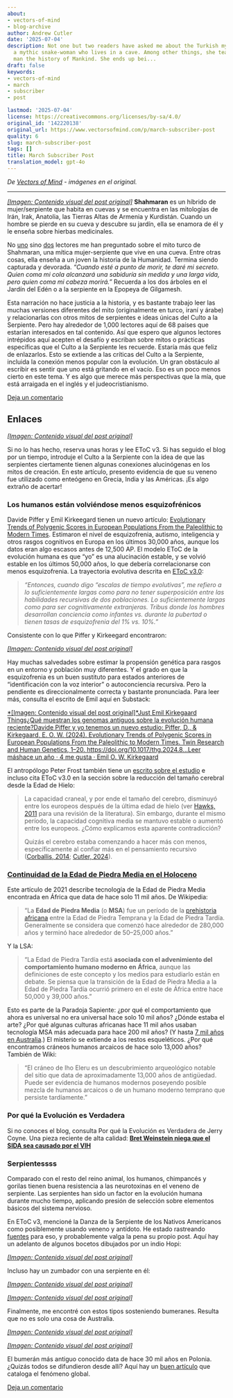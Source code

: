 ```yaml
---
about:
- vectors-of-mind
- blog-archive
author: Andrew Cutler
date: '2025-07-04'
description: Not one but two readers have asked me about the Turkish myth of Shahmaran,
  a mythic snake-woman who lives in a cave. Among other things, she teaches a young
  man the history of Mankind. She ends up bei...
draft: false
keywords:
- vectors-of-mind
- march
- subscriber
- post

lastmod: '2025-07-04'
license: https://creativecommons.org/licenses/by-sa/4.0/
original_id: '142220138'
original_url: https://www.vectorsofmind.com/p/march-subscriber-post
quality: 6
slug: march-subscriber-post
tags: []
title: March Subscriber Post
translation_model: gpt-4o
---
```


*De [Vectors of Mind](https://www.vectorsofmind.com/p/march-subscriber-post) - imágenes en el original.*

---

[*[Imagen: Contenido visual del post original]*](https://substackcdn.com/image/fetch/$s_!ykHu!,f_auto,q_auto:good,fl_progressive:steep/https%3A%2F%2Fsubstack-post-media.s3.amazonaws.com%2Fpublic%2Fimages%2Fd7ded32e-74ee-48df-83b7-f1b8bd25d240_2048x1360.jpeg) **Shahmaran** es un híbrido de mujer/serpiente que habita en cuevas y se encuentra en las mitologías de Irán, Irak, Anatolia, las Tierras Altas de Armenia y Kurdistán. Cuando un hombre se pierde en su cueva y descubre su jardín, ella se enamora de él y le enseña sobre hierbas medicinales.

No [uno](https://twitter.com/giray_arat/status/1702283727420723674) sino [dos](https://www.vectorsofmind.com/p/herakles-adam-and-krishna-were-initiated/comments#comment-51500597) lectores me han preguntado sobre el mito turco de Shahmaran, una mítica mujer-serpiente que vive en una cueva. Entre otras cosas, ella enseña a un joven la historia de la Humanidad. Termina siendo capturada y devorada. _“Cuando esté a punto de morir, te daré mi secreto. Quien coma mi cola alcanzará una sabiduría sin medida y una larga vida, pero quien coma mi cabeza morirá.”_ Recuerda a los dos árboles en el Jardín del Edén o a la serpiente en la Epopeya de Gilgamesh.

Esta narración no hace justicia a la historia, y es bastante trabajo leer las muchas versiones diferentes del mito (originalmente en turco, iraní y árabe) y relacionarlas con otros mitos de serpientes e ideas únicas del Culto a la Serpiente. Pero hay alrededor de 1,000 lectores aquí de 68 países que estarían interesados en tal contenido. Así que espero que algunos lectores intrépidos aquí acepten el desafío y escriban sobre mitos o prácticas específicas que el Culto a la Serpiente les recuerde. Estaría más que feliz de enlazarlos. Esto se extiende a las críticas del Culto a la Serpiente, incluida la conexión menos popular con la evolución. Un gran obstáculo al escribir es sentir que uno está gritando en el vacío. Eso es un poco menos cierto en este tema. Y es algo que merece más perspectivas que la mía, que está arraigada en el inglés y el judeocristianismo.

[Deja un comentario](https://www.vectorsofmind.com/p/march-subscriber-post/comments)

## Enlaces

[*[Imagen: Contenido visual del post original]*](https://substackcdn.com/image/fetch/$s_!uXzH!,f_auto,q_auto:good,fl_progressive:steep/https%3A%2F%2Fsubstack-post-media.s3.amazonaws.com%2Fpublic%2Fimages%2F5fb62a89-197f-475b-8f4b-7072139fe1a4_1344x896.png)

Si no lo has hecho, reserva unas horas y lee EToC v3. Si has seguido el blog por un tiempo, introduje el Culto a la Serpiente con la idea de que las serpientes ciertamente tienen algunas conexiones alucinógenas en los mitos de creación. En este artículo, presento evidencia de que su veneno fue utilizado como enteógeno en Grecia, India y las Américas. ¡Es algo extraño de acertar!

### Los humanos están volviéndose menos esquizofrénicos

Davide Piffer y Emil Kirkeegard tienen un nuevo artículo: [Evolutionary Trends of Polygenic Scores in European Populations From the Paleolithic to Modern Times](https://www.researchgate.net/publication/378746783_Evolutionary_Trends_of_Polygenic_Scores_in_European_Populations_From_the_Paleolithic_to_Modern_Times). Estimaron el nivel de esquizofrenia, autismo, inteligencia y otros rasgos cognitivos en Europa en los últimos 30,000 años, aunque los datos eran algo escasos antes de 12,500 AP. El modelo EToC de la evolución humana es que “yo” es una alucinación estable, y se volvió estable en los últimos 50,000 años, lo que debería correlacionarse con menos esquizofrenia. La trayectoria evolutiva descrita en [EToC v3.0](https://www.vectorsofmind.com/i/140565846/weak-etoc):

> _“Entonces, cuando digo “escalas de tiempo evolutivas”, me refiero a lo suficientemente largas como para no tener superposición entre las habilidades recursivas de dos poblaciones. Lo suficientemente largas como para ser cognitivamente extranjeras. Tribus donde los hombres desarrollan conciencia como infantes vs. durante la pubertad o tienen tasas de esquizofrenia del 1% vs. 10%.”_

Consistente con lo que Piffer y Kirkeegard encontraron:

[*[Imagen: Contenido visual del post original]*](https://substackcdn.com/image/fetch/$s_!kqVr!,f_auto,q_auto:good,fl_progressive:steep/https%3A%2F%2Fsubstack-post-media.s3.amazonaws.com%2Fpublic%2Fimages%2Fb7ac62bf-3003-482e-83b7-ecf8d67e61e8_741x662.png)

Hay muchas salvedades sobre estimar la propensión genética para rasgos en un entorno y población muy diferentes. Y el grado en que la esquizofrenia es un buen sustituto para estados anteriores de “identificación con la voz interior” o autoconciencia recursiva. Pero la pendiente es direccionalmente correcta y bastante pronunciada. Para leer más, consulta el escrito de Emil aquí en Substack:

[*[Imagen: Contenido visual del post original]*Just Emil Kirkegaard Things¿Qué muestran los genomas antiguos sobre la evolución humana reciente?Davide Piffer y yo tenemos un nuevo estudio: Piffer, D., & Kirkegaard, E. O. W. (2024). Evolutionary Trends of Polygenic Scores in European Populations From the Paleolithic to Modern Times. Twin Research and Human Genetics, 1–20. https://doi.org/10.1017/thg.2024.8…Leer máshace un año · 4 me gusta · Emil O. W. Kirkegaard](https://www.emilkirkegaard.com/p/what-do-ancient-genomes-show-about?utm_source=substack&utm_campaign=post_embed&utm_medium=web)

El antropólogo Peter Frost también tiene un [escrito sobre el estudio](https://peterfrost.substack.com/p/cognitive-evolution-in-europe-two) e incluso cita EToC v3.0 en la sección sobre la reducción del tamaño cerebral desde la Edad de Hielo:

> La capacidad craneal, y por ende el tamaño del cerebro, disminuyó entre los europeos después de la última edad de hielo (ver [Hawks, 2011](https://arxiv.org/abs/1102.5604) para una revisión de la literatura). Sin embargo, durante el mismo período, la capacidad cognitiva media se mantuvo estable o aumentó entre los europeos. ¿Cómo explicamos esta aparente contradicción?
> 
> Quizás el cerebro estaba comenzando a hacer más con menos, específicamente al confiar más en el pensamiento recursivo ([Corballis, 2014](https://press.princeton.edu/books/hardcover/9780691145471/the-recursive-mind); [Cutler, 2024](https://www.vectorsofmind.com/p/eve-theory-of-consciousness-v3#%C2%A7weak-etoc)).

### [Continuidad de la Edad de Piedra Media en el Holoceno](https://www.ncbi.nlm.nih.gov/pmc/articles/PMC7801626/)

Este artículo de 2021 describe tecnología de la Edad de Piedra Media encontrada en África que data de hace solo 11 mil años. De Wikipedia:

> “La **Edad de Piedra Media** (o **MSA**) fue un período de la [prehistoria africana](https://en.wikipedia.org/wiki/African_prehistory) entre la Edad de Piedra Temprana y la Edad de Piedra Tardía. Generalmente se considera que comenzó hace alrededor de 280,000 años y terminó hace alrededor de 50–25,000 años.”

Y la LSA:

> “La Edad de Piedra Tardía está **asociada con el advenimiento del comportamiento humano moderno en África**, aunque las definiciones de este concepto y los medios para estudiarlo están en debate. Se piensa que la transición de la Edad de Piedra Media a la Edad de Piedra Tardía ocurrió primero en el este de África entre hace 50,000 y 39,000 años.”

Esto es parte de la Paradoja Sapiente: ¿por qué el comportamiento que ahora es universal no era universal hace solo 10 mil años? ¿Dónde estaba el arte? ¿Por qué algunas culturas africanas hace 11 mil años usaban tecnología MSA más adecuada para hace 200 mil años? (Y hasta [7 mil años en Australia](https://www.vectorsofmind.com/p/eve-theory-of-consciousness-v3#footnote-10-140565846).) El misterio se extiende a los restos esqueléticos. ¿Por qué encontramos cráneos humanos arcaicos de hace solo 13,000 años? También de Wiki:

> “El cráneo de Iho Eleru es un descubrimiento arqueológico notable del sitio que data de aproximadamente 13,000 años de antigüedad. Puede ser evidencia de humanos modernos poseyendo posible mezcla de humanos arcaicos o de un humano moderno temprano que persiste tardíamente.”

### Por qué la Evolución es Verdadera

Si no conoces el blog, consulta Por qué la Evolución es Verdadera de Jerry Coyne. Una pieza reciente de alta calidad: **[Bret Weinstein niega que el SIDA sea causado por el VIH](https://whyevolutionistrue.com/2024/03/11/bret-weinstein-denies-that-aids-is-caused-by-hiv/)**

### Serpientessss

Comparado con el resto del reino animal, los humanos, chimpancés y gorilas tienen buena resistencia a las neurotoxinas en el veneno de serpiente. Las serpientes han sido un factor en la evolución humana durante mucho tiempo, aplicando presión de selección sobre elementos básicos del sistema nervioso.

En EToC v3, mencioné la Danza de la Serpiente de los Nativos Americanos como posiblemente usando veneno y antídoto. He estado rastreando [fuentes](https://archive.org/details/hopikatcinasdraw00fewk/page/n251) para eso, y probablemente valga la pena su propio post. Aquí hay un adelanto de algunos bocetos dibujados por un indio Hopi:

[*[Imagen: Contenido visual del post original]*](https://substackcdn.com/image/fetch/$s_!iibM!,f_auto,q_auto:good,fl_progressive:steep/https%3A%2F%2Fsubstack-post-media.s3.amazonaws.com%2Fpublic%2Fimages%2F99539414-7436-4d04-be4a-9dde1c107e77_535x853.png)

Incluso hay un zumbador con una serpiente en él:

[*[Imagen: Contenido visual del post original]*](https://substackcdn.com/image/fetch/$s_!g8gJ!,f_auto,q_auto:good,fl_progressive:steep/https%3A%2F%2Fsubstack-post-media.s3.amazonaws.com%2Fpublic%2Fimages%2Fb6fd33db-2118-431c-8609-b7e570c90c74_392x661.png)

[*[Imagen: Contenido visual del post original]*](https://substackcdn.com/image/fetch/$s_!Mson!,f_auto,q_auto:good,fl_progressive:steep/https%3A%2F%2Fsubstack-post-media.s3.amazonaws.com%2Fpublic%2Fimages%2F16c2510d-213a-46a4-b3d7-db0034126dc0_421x586.png)

Finalmente, me encontré con estos tipos sosteniendo bumeranes. Resulta que no es solo una cosa de Australia.

[*[Imagen: Contenido visual del post original]*](https://substackcdn.com/image/fetch/$s_!v40j!,f_auto,q_auto:good,fl_progressive:steep/https%3A%2F%2Fsubstack-post-media.s3.amazonaws.com%2Fpublic%2Fimages%2F3e8a2f65-1678-48b9-a548-a2e4507fbcd6_365x696.png)

[*[Imagen: Contenido visual del post original]*](https://substackcdn.com/image/fetch/$s_!UpmA!,f_auto,q_auto:good,fl_progressive:steep/https%3A%2F%2Fsubstack-post-media.s3.amazonaws.com%2Fpublic%2Fimages%2Fece1e62f-8244-4b0d-b18b-169fa34fd72d_422x761.png)

El bumerán más antiguo conocido data de hace 30 mil años en Polonia. ¿Quizás todos se difundieron desde allí? Aquí hay un [buen artículo](https://medium.com/@mattpoll2/the-non-australian-boomerang-47b9e11e5e2e) que cataloga el fenómeno global.

[Deja un comentario](https://www.vectorsofmind.com/p/march-subscriber-post/comments)